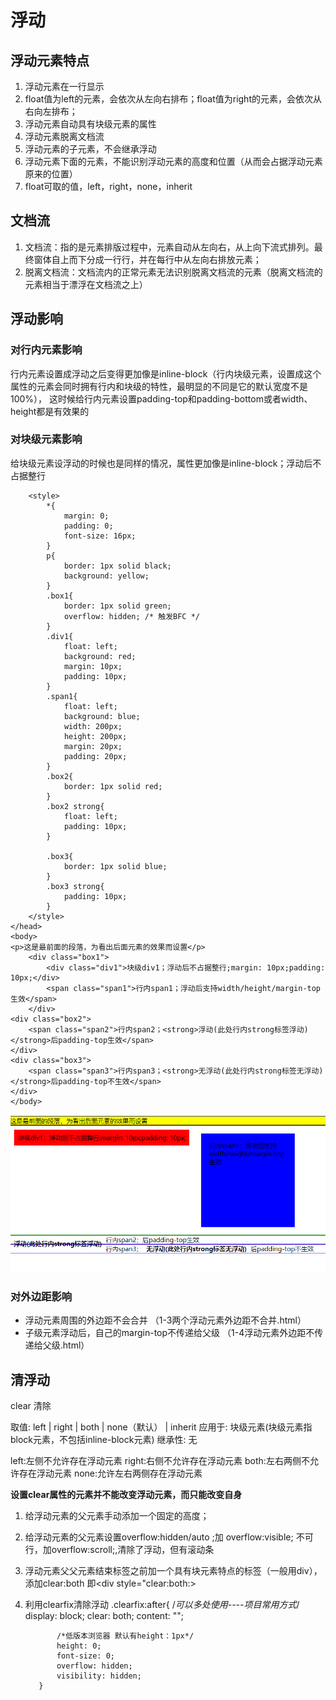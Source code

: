 # 浮动
## 浮动元素特点
1. 浮动元素在一行显示
2. float值为left的元素，会依次从左向右排布；float值为right的元素，会依次从右向左排布；
3. 浮动元素自动具有块级元素的属性
4. 浮动元素脱离文档流
5. 浮动元素的子元素，不会继承浮动
6. 浮动元素下面的元素，不能识别浮动元素的高度和位置（从而会占据浮动元素原来的位置）
7. float可取的值，left，right，none，inherit


## 文档流
1. 文档流：指的是元素排版过程中，元素自动从左向右，从上向下流式排列。最终窗体自上而下分成一行行，并在每行中从左向右排放元素；
2. 脱离文档流：文档流内的正常元素无法识别脱离文档流的元素（脱离文档流的元素相当于漂浮在文档流之上）


## 浮动影响

### 对行内元素影响
行内元素设置成浮动之后变得更加像是inline-block（行内块级元素，设置成这个属性的元素会同时拥有行内和块级的特性，最明显的不同是它的默认宽度不是100%），
这时候给行内元素设置padding-top和padding-bottom或者width、height都是有效果的

### 对块级元素影响
给块级元素设浮动的时候也是同样的情况，属性更加像是inline-block；浮动后不占据整行


```
    <style>
        *{
            margin: 0;
            padding: 0;
            font-size: 16px;
        }
        p{
            border: 1px solid black;
            background: yellow;
        }
        .box1{
            border: 1px solid green;
            overflow: hidden; /* 触发BFC */
        }
        .div1{
            float: left;
            background: red;
            margin: 10px;
            padding: 10px;
        }
        .span1{
            float: left;
            background: blue;
            width: 200px;
            height: 200px;
            margin: 20px;
            padding: 20px;
        }
        .box2{
            border: 1px solid red;
        }
        .box2 strong{
            float: left;
            padding: 10px;
        }

        .box3{
            border: 1px solid blue;
        }
        .box3 strong{
            padding: 10px;
        }
    </style>
</head>
<body>
<p>这是最前面的段落，为看出后面元素的效果而设置</p>
    <div class="box1">
        <div class="div1">块级div1；浮动后不占据整行;margin: 10px;padding: 10px;</div>
        <span class="span1">行内span1；浮动后支持width/height/margin-top生效</span>
    </div>
<div class="box2">
    <span class="span2">行内span2；<strong>浮动(此处行内strong标签浮动)</strong>后padding-top生效</span>
</div>
<div class="box3">
    <span class="span3">行内span3；<strong>无浮动(此处行内strong标签无浮动)</strong>后padding-top不生效</span>
</div>
</body>

```

![浮动影响](./浮动影响.png)

### 对外边距影响
- 浮动元素周围的外边距不会合并
  （1-3两个浮动元素外边距不合并.html）
- 子级元素浮动后，自己的margin-top不传递给父级
   （1-4浮动元素外边距不传递给父级.html）

## 清浮动

clear 清除

取值: left | right | both | none（默认） | inherit
应用于: 块级元素(块级元素指block元素，不包括inline-block元素)
继承性: 无

left:左侧不允许存在浮动元素
right:右侧不允许存在浮动元素
both:左右两侧不允许存在浮动元素
none:允许左右两侧存在浮动元素

 __设置clear属性的元素并不能改变浮动元素，而只能改变自身__


1. 给浮动元素的父元素手动添加一个固定的高度；
2. 给浮动元素的父元素设置overflow:hidden/auto ;加 overflow:visible; 不可行，加overflow:scroll;,清除了浮动，但有滚动条
3. 浮动元素父父元素结束标签之前加一个具有块元素特点的标签（一般用div），添加clear:both 即<div style="clear:both:>
4. 利用clearfix清除浮动
          .clearfix:after{ /*可以多处使用----项目常用方式*/
              display: block;
              clear: both;
              content: "";

              /*低版本浏览器 默认有height：1px*/
              height: 0;
              font-size: 0;
              overflow: hidden;
              visibility: hidden;
          }



